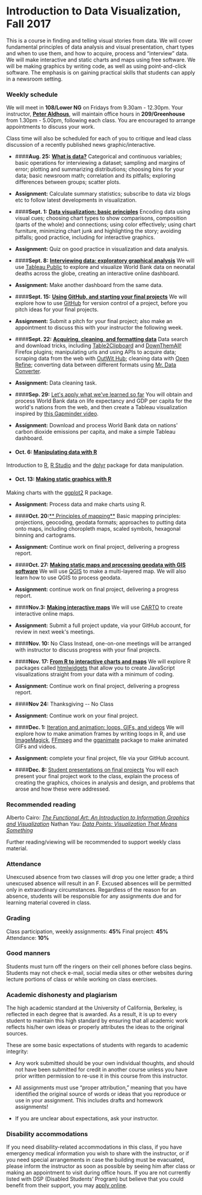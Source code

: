 
# Introduction to Data Visualization, Fall 2017

This is a course in finding and telling visual stories from data. We will cover fundamental principles of data analysis and visual presentation, chart types and when to use them, and how to acquire, process and “interview” data. We will make interactive and static charts and maps using free software. We will be making graphics by writing code, as well as using point-and-click software. The emphasis is on gaining practical skills that students can apply in a newsroom setting.

### Weekly schedule

We will meet in **108/Lower NG** on Fridays from 9.30am - 12.30pm. Your instructor, [**Peter Aldhous**](http://www.peteraldhous.com/), will maintain office hours in **209/Greenhouse** from 1.30pm - 5.00pm, following each class. You are encouraged to arrange appointments to discuss your work.

Class time will also be scheduled for each of you to critique and lead class discussion of a recently published news graphic/interactive.

 - ####**Aug. 25:**	[**What is data?**](week1.html)
Categorical and continuous variables; basic operations for interviewing a dataset; sampling and margins of error; plotting and summarizing distributions; choosing bins for your data; basic newsroom math; correlation and its pitfalls; exploring differences between groups; scatter plots.

  - **Assignment:** Calculate summary statistics; subscribe to data viz blogs etc to follow latest developments in visualization.

- ####**Sept. 1:** 	[**Data visualization: basic principles**](week2.html)
Encoding data using visual cues; choosing chart types to show comparisons, composition (parts of the whole) and connections; using color effectively; using chart furniture, minimizing chart junk and highlighting the story; avoiding pitfalls; good practice, including for interactive graphics.

 - **Assignment:** Quiz on good practice in visualization and data analysis.


- ####**Sept. 8:** [**Interviewing data: exploratory graphical analysis**](week3.html)
We will use [Tableau Public](http://www.tableausoftware.com/public/) to explore and visualize World Bank data on neonatal deaths across the globe, creating an interactive online dashboard.

 - **Assignment:** Make another dashboard from the same data.


- ####**Sept. 15:** [**Using GitHub, and starting your final projects**](week4.html)
We will explore how to use [GitHub](https://github.com/) for version control of a project, before you pitch ideas for your final projects.

 - **Assignment:** Submit a pitch for your final project; also make an appointment to discuss this with your instructor the following week.


- ####**Sept. 22:** [**Acquiring, cleaning, and formatting data**](week5.html)
Data search and download tricks, including [Table2Clipboard](https://addons.mozilla.org/en-US/firefox/addon/dafizilla-table2clipboard/) and [DownThemAll!](https://addons.mozilla.org/en-US/firefox/addon/downthemall/) Firefox plugins; manipulating urls and using APIs to acquire data; scraping data from the web with [OutWit Hub](https://www.outwit.com/products/hub/); cleaning data with [Open Refine](http://openrefine.org/); converting data between different formats using [Mr. Data Converter](http://shancarter.github.io/mr-data-converter/).

 - **Assignment:** Data cleaning task.


- ####**Sep. 29:** [Let's apply what we've learned so far](week6.html)
You will obtain and process World Bank data on life expectancy and GDP per capita for the world's nations from the web, and then create a Tableau visualization inspired by [this Gapminder video](http://www.gapminder.org/videos/200-years-that-changed-the-world-bbc/).

 - **Assignment:** Download and process World Bank data on nations' carbon dioxide emissions per capita, and make a simple Tableau dashboard.


- #### **Oct. 6:**	[**Manipulating data with R**](week7.html)
Introduction to [R](http://www.r-project.org/), [R Studio](http://www.rstudio.com/) and the [dplyr](https://cran.rstudio.com/web/packages/dplyr/vignettes/introduction.html) package for data manipulation.


- #### **Oct. 13:** [**Making static graphics with R**](week8.html)
Making charts with the [ggplot2](http://ggplot2.org/) R package.

 - **Assignment:** Process data and make charts using R.


-  ####**Oct. 20:**[** Principles of mapping**](week9.html)
Basic mapping principles:  projections, geocoding, geodata formats; approaches to putting data onto maps, including choropleth maps, scaled symbols, hexagonal binning and cartograms.

 - **Assignment:** Continue work on final project, delivering a progress report.


-  ####**Oct. 27:** [**Making static maps and processing geodata with GIS software**](week10.html)
We will use [QGIS](http://qgis.org/en/site/) to make a multi-layered map. We will also learn how to use QGIS to process geodata.

 - **Assignment:** continue work on final project, delivering a progress report.


-  ####**Nov.3:** [**Making interactive maps**](week11.html)
We will use [CARTO](https://carto.com/) to create interactive online maps.

  -  **Assignment:** Submit a full project update, via your GitHub account, for review in next week's meetings.


- ####**Nov. 10:** No Class
Instead, one-on-one meetings will be arranged with instructor to discuss progress with your final projects.


- ####**Nov. 17:**	[**From R to interactive charts and maps**](week13.html)
We will explore R packages called [htmlwidgets](http://www.htmlwidgets.org/) that allow you to create JavaScript visualizations straight from your data with a minimum of coding.

 -  **Assignment:** Continue work on final project, delivering a progress report.


- ####**Nov 24:** Thanksgiving -- No Class

 - **Assignment:** Continue work on your final project.


- ####**Dec. 1:** [Iteration and animation: loops, GIFs, and videos](week14.html)
We will explore how to make animation frames by writing loops in R, and use [ImageMagick](http://imagemagick.org/script/index.php), [FFmpeg](http://ffmpeg.org/) and the [gganimate](https://github.com/dgrtwo/gganimate) package to make animated GIFs and videos.

 - **Assignment:** complete your final project, file via your GitHub account.


- ####**Dec. 8:** [Student presentations on final projects](week15.html)
You will each present your final project work to the class, explain the process of creating the graphics, choices in  analysis and design, and problems that arose and how these were addressed.

### Recommended reading

Alberto Cairo: [*The Functional Art: An Introduction to Information Graphics and Visualization*](http://www.amazon.com/The-Functional-Art-introduction-visualization/dp/0321834739/)
Nathan Yau: [*Data Points: Visualization That Means Something*](http://www.amazon.com/Data-Points-Visualization-Means-Something/dp/111846219X)

Further reading/viewing will be recommended to support weekly class material.

### Attendance

Unexcused absence from two classes will drop you one letter grade; a third unexcused absence will result in an F. Excused absences will be permitted only in extraordinary circumstances. Regardless of the reason for an absence, students will be responsible for any assignments due and for learning material covered in class.

### Grading

Class participation, weekly assignments: **45%**
Final project: **45%**
Attendance:	**10%**

### Good manners

Students must turn off the ringers on their cell phones before class begins. Students may not check e-mail, social media sites or other websites during lecture portions of class or while working on class exercises.

### Academic dishonesty and plagiarism

The high academic standard at the University of California, Berkeley, is reflected in each degree that is awarded. As a result, it is up to every student to maintain this high standard by ensuring that all academic work reflects his/her own ideas or properly attributes the ideas to the original sources.

These are some basic expectations of students with regards to academic integrity:

- Any work submitted should be your own individual thoughts, and should not have been submitted for credit in another course unless you have prior written permission to re-use it in this course from this instructor.

- All assignments must use “proper attribution,” meaning that you have identified the original source of words or ideas that you reproduce or use in your assignment. This includes drafts and homework assignments!

- If you are unclear about expectations, ask your instructor.

### Disability accommodations

If you need disability-related accommodations in this class, if you have emergency medical information you wish to share with the instructor, or if you need special arrangements in case the building must be evacuated, please inform the instructor as soon as possible by seeing him after class or making an appointment to visit during office hours. If you are not currently listed with DSP (Disabled Students’ Program) but believe that you could benefit from their support, you may [apply online](http://dsp.berkeley.edu/).




